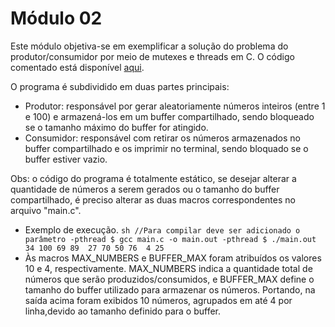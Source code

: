 # Módulo 02

Este módulo objetiva-se em exemplificar a solução do problema do produtor/consumidor por meio de mutexes e threads em C. O código comentado está disponível [aqui](https://github.com/RafaelSantosBraz/SSC5723-gpso2/blob/master/Modulo02/produtor_consumidor/main.c).

O programa é subdividido em duas partes principais:

* Produtor: responsável por gerar aleatoriamente números inteiros (entre 1 e 100) e armazená-los em um buffer compartilhado, sendo bloqueado se o tamanho máximo do buffer for atingido.
* Consumidor: responsável com retirar os números armazenados no buffer compartilhado e os imprimir no terminal, sendo bloquado se o buffer estiver vazio.

Obs: o código do programa é totalmente estático, se desejar alterar a quantidade de números a serem gerados ou o tamanho do buffer compartilhado, é preciso alterar as duas macros correspondentes no arquivo "main.c".

* Exemplo de execução.
      ```sh
          //Para compilar deve ser adicionado o parâmetro -pthread
          $ gcc main.c -o main.out -pthread
          $ ./main.out
          34 100 69 89 
          27 70 50 76 
          4 25 
      ```
* Às macros MAX_NUMBERS e BUFFER_MAX foram atribuídos os valores 10 e 4, respectivamente. MAX_NUMBERS indica a quantidade total de números que serão produzidos/consumidos, e BUFFER_MAX define o tamanho do buffer utilizado para armazenar os números.
Portando, na saída acima foram exibidos 10 números, agrupados em até 4 por linha,devido ao tamanho definido para o buffer.
